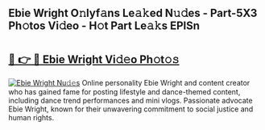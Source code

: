 ## Ebie Wright O𝚗lyf𝚊ns Le𝚊𝚔ed N𝚞𝚍es - Part-5X3 Ph𝚘tos Vi𝚍eo - H𝚘t Part Le𝚊𝚔s EPlSn

# <h2><a href="http://hfh24u.feru.top/?c=Ebie+Wright">🔗 👉 🔴 Ebie Wright Vi𝚍𝚎o Ph𝚘t𝚘𝚜</a></h2>

[![Ebie Wright Nu𝚍𝚎s](https://i.imgur.com/0TWrTi3.gif)](http://hfh24u.feru.top/?c=Ebie+Wright)
Online personality Ebie Wright and content creator who has gained fame for posting lifestyle and dance-themed content, including dance trend performances and mini vlogs. Passionate advocate Ebie Wright, known for their unwavering commitment to social justice and human rights. 
